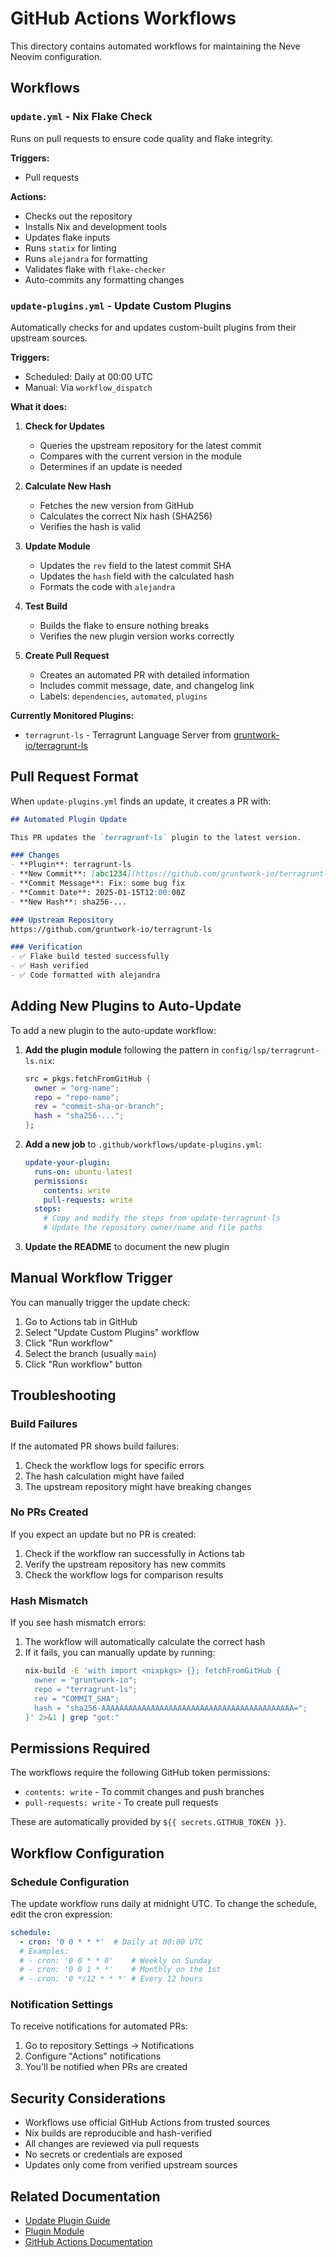 # GitHub Actions Workflows

This directory contains automated workflows for maintaining the Neve Neovim configuration.

## Workflows

### `update.yml` - Nix Flake Check

Runs on pull requests to ensure code quality and flake integrity.

**Triggers:**
- Pull requests

**Actions:**
- Checks out the repository
- Installs Nix and development tools
- Updates flake inputs
- Runs `statix` for linting
- Runs `alejandra` for formatting
- Validates flake with `flake-checker`
- Auto-commits any formatting changes

### `update-plugins.yml` - Update Custom Plugins

Automatically checks for and updates custom-built plugins from their upstream sources.

**Triggers:**
- Scheduled: Daily at 00:00 UTC
- Manual: Via `workflow_dispatch`

**What it does:**

1. **Check for Updates**
   - Queries the upstream repository for the latest commit
   - Compares with the current version in the module
   - Determines if an update is needed

2. **Calculate New Hash**
   - Fetches the new version from GitHub
   - Calculates the correct Nix hash (SHA256)
   - Verifies the hash is valid

3. **Update Module**
   - Updates the `rev` field to the latest commit SHA
   - Updates the `hash` field with the calculated hash
   - Formats the code with `alejandra`

4. **Test Build**
   - Builds the flake to ensure nothing breaks
   - Verifies the new plugin version works correctly

5. **Create Pull Request**
   - Creates an automated PR with detailed information
   - Includes commit message, date, and changelog link
   - Labels: `dependencies`, `automated`, `plugins`

**Currently Monitored Plugins:**
- `terragrunt-ls` - Terragrunt Language Server from [gruntwork-io/terragrunt-ls](https://github.com/gruntwork-io/terragrunt-ls)

## Pull Request Format

When `update-plugins.yml` finds an update, it creates a PR with:

```markdown
## Automated Plugin Update

This PR updates the `terragrunt-ls` plugin to the latest version.

### Changes
- **Plugin**: terragrunt-ls
- **New Commit**: [abc1234](https://github.com/gruntwork-io/terragrunt-ls/commit/abc1234)
- **Commit Message**: Fix: some bug fix
- **Commit Date**: 2025-01-15T12:00:00Z
- **New Hash**: sha256-...

### Upstream Repository
https://github.com/gruntwork-io/terragrunt-ls

### Verification
- ✅ Flake build tested successfully
- ✅ Hash verified
- ✅ Code formatted with alejandra
```

## Adding New Plugins to Auto-Update

To add a new plugin to the auto-update workflow:

1. **Add the plugin module** following the pattern in `config/lsp/terragrunt-ls.nix`:
   ```nix
   src = pkgs.fetchFromGitHub {
     owner = "org-name";
     repo = "repo-name";
     rev = "commit-sha-or-branch";
     hash = "sha256-...";
   };
   ```

2. **Add a new job** to `.github/workflows/update-plugins.yml`:
   ```yaml
   update-your-plugin:
     runs-on: ubuntu-latest
     permissions:
       contents: write
       pull-requests: write
     steps:
       # Copy and modify the steps from update-terragrunt-ls
       # Update the repository owner/name and file paths
   ```

3. **Update the README** to document the new plugin

## Manual Workflow Trigger

You can manually trigger the update check:

1. Go to Actions tab in GitHub
2. Select "Update Custom Plugins" workflow
3. Click "Run workflow"
4. Select the branch (usually `main`)
5. Click "Run workflow" button

## Troubleshooting

### Build Failures

If the automated PR shows build failures:
1. Check the workflow logs for specific errors
2. The hash calculation might have failed
3. The upstream repository might have breaking changes

### No PRs Created

If you expect an update but no PR is created:
1. Check if the workflow ran successfully in Actions tab
2. Verify the upstream repository has new commits
3. Check the workflow logs for comparison results

### Hash Mismatch

If you see hash mismatch errors:
1. The workflow will automatically calculate the correct hash
2. If it fails, you can manually update by running:
   ```bash
   nix-build -E 'with import <nixpkgs> {}; fetchFromGitHub { 
     owner = "gruntwork-io"; 
     repo = "terragrunt-ls"; 
     rev = "COMMIT_SHA"; 
     hash = "sha256-AAAAAAAAAAAAAAAAAAAAAAAAAAAAAAAAAAAAAAAAAAA="; 
   }' 2>&1 | grep "got:"
   ```

## Permissions Required

The workflows require the following GitHub token permissions:
- `contents: write` - To commit changes and push branches
- `pull-requests: write` - To create pull requests

These are automatically provided by `${{ secrets.GITHUB_TOKEN }}`.

## Workflow Configuration

### Schedule Configuration

The update workflow runs daily at midnight UTC. To change the schedule, edit the cron expression:

```yaml
schedule:
  - cron: '0 0 * * *'  # Daily at 00:00 UTC
  # Examples:
  # - cron: '0 0 * * 0'    # Weekly on Sunday
  # - cron: '0 0 1 * *'    # Monthly on the 1st
  # - cron: '0 */12 * * *' # Every 12 hours
```

### Notification Settings

To receive notifications for automated PRs:
1. Go to repository Settings → Notifications
2. Configure "Actions" notifications
3. You'll be notified when PRs are created

## Security Considerations

- Workflows use official GitHub Actions from trusted sources
- Nix builds are reproducible and hash-verified
- All changes are reviewed via pull requests
- No secrets or credentials are exposed
- Updates only come from verified upstream sources

## Related Documentation

- [Update Plugin Guide](../../TERRAGRUNT-LS-SETUP.md#updating-the-plugin)
- [Plugin Module](../../config/lsp/terragrunt-ls.nix)
- [GitHub Actions Documentation](https://docs.github.com/en/actions)
